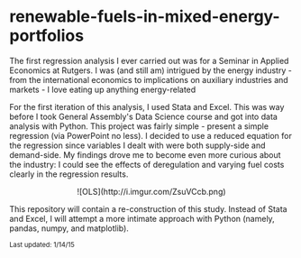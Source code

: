 # renewable-fuels-in-mixed-energy-portfolios

<p>The first regression analysis I ever carried out was for a Seminar in Applied Economics at Rutgers.  I was (and still am) intrigued by the energy industry - from the international economics to implications on auxiliary industries and markets - I love eating up anything energy-related</p>

<p>For the first iteration of this analysis, I used Stata and Excel.  This was way before I took General Assembly's Data Science course and got into data analysis with Python.  This project was fairly simple - present a simple regression (via PowerPoint no less).  I decided to use a reduced equation for the regression since variables I dealt with were both supply-side and demand-side.  My findings drove me to become even more curious about the industry: I could see the effects of deregulation and varying fuel costs clearly in the regression results.</p>
<center>![OLS](http://i.imgur.com/ZsuVCcb.png)</center>

This repository will contain a re-construction of this study.  Instead of Stata and Excel, I will attempt a more intimate approach with Python (namely, pandas, numpy, and matplotlib).

<small>Last updated: 1/14/15

